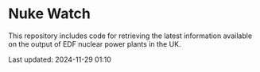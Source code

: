 # Nuke Watch

This repository includes code for retrieving the latest information available on the output of EDF nuclear power plants in the UK.

Last updated: 2024-11-29 01:10